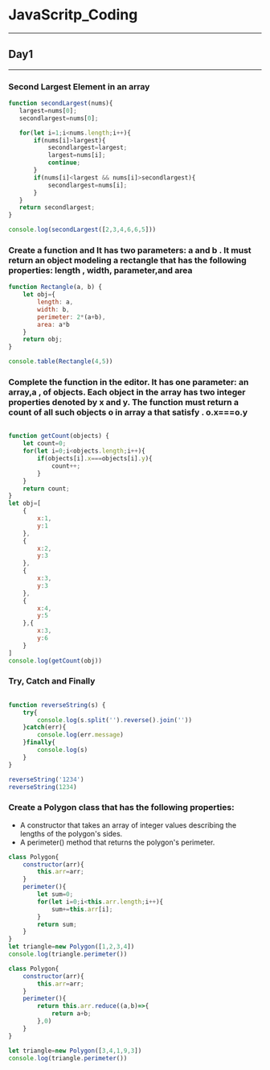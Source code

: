 # JavaScritp_Coding
---
## Day1
---
### Second Largest Element in an array

```javascript
function secondLargest(nums){
   largest=nums[0];
   secondlargest=nums[0];

   for(let i=1;i<nums.length;i++){
       if(nums[i]>largest){
           secondlargest=largest;
           largest=nums[i];
           continue;
       }
       if(nums[i]<largest && nums[i]>secondlargest){
           secondlargest=nums[i];
       }
   }
   return secondlargest;
}

console.log(secondLargest([2,3,4,6,6,5]))
```
### Create a function and It has two parameters: a and b . It must return an object modeling a rectangle that has the following properties: length , width, parameter,and area

``` javascript
function Rectangle(a, b) {
    let obj={
        length: a,
        width: b,
        perimeter: 2*(a+b),
        area: a*b
    }
    return obj;   
}

console.table(Rectangle(4,5))
```
### Complete the function in the editor. It has one parameter: an array,a , of objects. Each object in the array has two integer properties denoted by x and y. The function must return a count of all such objects o in array a that satisfy . o.x===o.y

``` javascript

function getCount(objects) {
    let count=0;
    for(let i=0;i<objects.length;i++){
        if(objects[i].x===objects[i].y){
            count++;
        }
    }
    return count;
}
let obj=[
    {
        x:1,
        y:1
    },
    {
        x:2,
        y:3
    },
    {
        x:3,
        y:3
    },
    {
        x:4,
        y:5
    },{
        x:3,
        y:6
    }
]
console.log(getCount(obj))
```

### Try, Catch and Finally

``` javascript

function reverseString(s) {
    try{
        console.log(s.split('').reverse().join(''))
    }catch(err){
        console.log(err.message)
    }finally{
        console.log(s)
    }
}

reverseString('1234')
reverseString(1234)
```

### Create a Polygon class that has the following properties:

- A constructor that takes an array of integer values describing the lengths of the polygon's sides.
- A perimeter() method that returns the polygon's perimeter.

``` javascript
class Polygon{
    constructor(arr){
        this.arr=arr;
    }
    perimeter(){
        let sum=0;
        for(let i=0;i<this.arr.length;i++){
            sum+=this.arr[i];
        }
        return sum;
    }
}
let triangle=new Polygon([1,2,3,4])
console.log(triangle.perimeter())
```

``` javascript
class Polygon{
    constructor(arr){
        this.arr=arr;
    }
    perimeter(){
        return this.arr.reduce((a,b)=>{
            return a+b;
        },0)
    }
}

let triangle=new Polygon([3,4,1,9,3])
console.log(triangle.perimeter())
```
